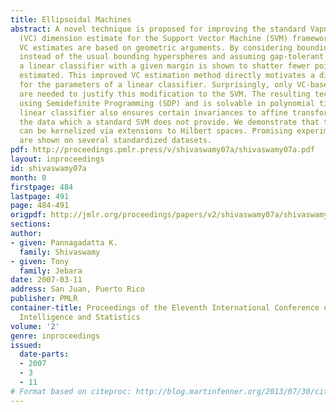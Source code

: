 ```yaml
---
title: Ellipsoidal Machines
abstract: A novel technique is proposed for improving the standard Vapnik-Chervonenkis
  (VC) dimension estimate for the Support Vector Machine (SVM) framework. The improved
  VC estimates are based on geometric arguments. By considering bounding ellipsoids
  instead of the usual bounding hyperspheres and assuming gap-tolerant classifiers,
  a linear classifier with a given margin is shown to shatter fewer points than previously
  estimated. This improved VC estimation method directly motivates a different estimator
  for the parameters of a linear classifier. Surprisingly, only VC-based arguments
  are needed to justify this modification to the SVM. The resulting technique is implemented
  using Semidefinite Programming (SDP) and is solvable in polynomial time. The new
  linear classifier also ensures certain invariances to affine transformations on
  the data which a standard SVM does not provide. We demonstrate that the technique
  can be kernelized via extensions to Hilbert spaces. Promising experimental results
  are shown on several standardized datasets.
pdf: http://proceedings.pmlr.press/v/shivaswamy07a/shivaswamy07a.pdf
layout: inproceedings
id: shivaswamy07a
month: 0
firstpage: 484
lastpage: 491
page: 484-491
origpdf: http://jmlr.org/proceedings/papers/v2/shivaswamy07a/shivaswamy07a.pdf
sections: 
author:
- given: Pannagadatta K.
  family: Shivaswamy
- given: Tony
  family: Jebara
date: 2007-03-11
address: San Juan, Puerto Rico
publisher: PMLR
container-title: Proceedings of the Eleventh International Conference on Artificial
  Intelligence and Statistics
volume: '2'
genre: inproceedings
issued:
  date-parts:
  - 2007
  - 3
  - 11
# Format based on citeproc: http://blog.martinfenner.org/2013/07/30/citeproc-yaml-for-bibliographies/
---
```

